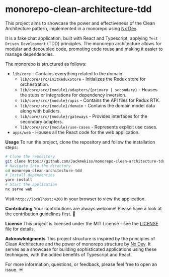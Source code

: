 # monorepo-clean-architecture-tdd

This project aims to showcase the power and effectiveness of the Clean Architecture pattern, implemented in a monorepo using [Nx Dev](https://nx.dev/).

It is a fake chat application, built with React and Typescript, applying `Test Driven Development` (TDD) principles. The monorepo architecture allows for modular and decoupled code, promoting code reuse and making it easier to manage dependencies.

The monorepo is structured as follows:
-   `lib/core` - Contains everything related to the domain.
	-  `lib/core/src/initReduxStore` - Initializes the Redux store for orchestration.
	-   `lib/core/src/{module}/adapters/{primary | secondary}` - Houses the stubs or integrations for dependency inversion.
	-   `lib/core/src/{module}/apis` - Contains the API files for Redux RTK.
	- `lib/core/src/{module}/domain` - Contains the domain model data along with builders.
	-   `lib/core/src/{module}/gateways` - Provides interfaces for the secondary adapters.
	-   `lib/core/src/{module}/use-cases` - Represents explicit use cases.
-    `apps/web` - Houses all the React code for the web application.

**Usage**
To run the project, clone the repository and follow the installation steps:

```bash
# Clone the repository 
git clone https://github.com/Jackmekiss/monorepo-clean-architecture-tdd.git 
# Navigate into the directory  
cd monorepo-clean-architecture-tdd 
# Install dependencies 
yarn install 
# Start the application 
nx serve web
```

Visit `http://localhost:4200` in your browser to view the application.

**Contributing**
Your contributions are always welcome! Please have a look at the contribution guidelines first. 🎉

**License**
This project is licensed under the MIT License - see the [LICENSE](https://github.com/Jackmekiss/monorepo-clean-architecture-tdd/blob/master/LICENCE) file for details.

**Acknowledgments**
This project structure is inspired by the principles of Clean Architecture and the power of monorepo structure by [Nx Dev](https://nx.dev/). It serves as a showcase for building sophisticated applications using these techniques, with the added benefits of Typescript and React.

For more information, questions, or feedback, please feel free to open an issue. ☀️